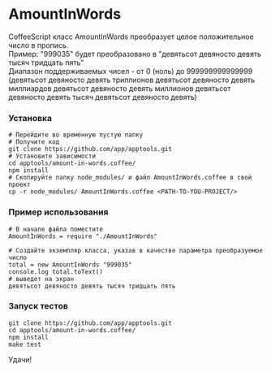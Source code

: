 AmountInWords
======

CoffeeScript класс AmountInWords преобразует целое положительное число 
в пропись.  
Пример: "999035" будет преобразовано в "девятьсот девяносто девять тысяч тридцать пять"  
Диапазон поддерживаемых чисел - от 0 (ноль) до 999999999999999 (девятьсот девяносто девять триллионов девятьсот девяносто девять миллиардов девятьсот девяносто девять миллионов девятьсот девяносто девять тысяч девятьсот девяносто девять)  


### Установка
	# Перейдите во временную пустую папку  
	# Получите код  
	git clone https://github.com/app/apptools.git  
	# Установите зависимости  
	cd apptools/amount-in-words.coffee/  
	npm install  
	# Скопируйте папку node_modules/ и файл AmountInWords.coffee в свой проект  
	cp -r node_modules/ AmountInWords.coffee <PATH-TO-YOU-PROJECT/>  


### Пример использования
	# В начале файла поместите  
	AmountInWords = require "./AmountInWords"  

	# Создайте экземпляр класса, указав в качестве параметра преобразуемое число  
	total = new AmountInWords "999035"  
	console.log total.toText()  
	# выведет на экран  
	девятьсот девяносто девять тысяч тридцать пять  


### Запуск тестов
 
	git clone https://github.com/app/apptools.git  
	cd apptools/amount-in-words.coffee/  
	npm install  
	make test 



Удачи!